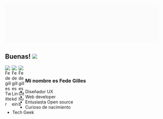 ![image](https://github.com/fedegilles/fedegilles/blob/master/Animaci%C3%B3n%20-%20Firma.gif)

## Buenas! <img src="https://raw.githubusercontent.com/iampavangandhi/iampavangandhi/master/gifs/Hi.gif" width="30px"></h2>

<a href="https://twitter.com/FedGilles">
  <img align="left" alt="Fedegilles Twitter" width="22px" src="https://cdn.jsdelivr.net/npm/simple-icons@v3/icons/twitter.svg" />
</a>
<a href="https://www.linkedin.com/in/federico-gilles-48751758/">
  <img align="left" alt="Fedegilles Linkdein" width="22px" src="https://cdn.jsdelivr.net/npm/simple-icons@v3/icons/linkedin.svg" />
</a>
<a href="https://github.com/fedegilles">
  <img align="left" alt="Fedegilles Github" width="22px" src="https://cdn.jsdelivr.net/npm/simple-icons@v3/icons/github.svg" />
</a>
<br />

### Mi nombre es Fede Gilles
- Diseñador UX
- Web developer
- Entusiasta Open source
- Curioso de nacimiento
- Tech Geek

